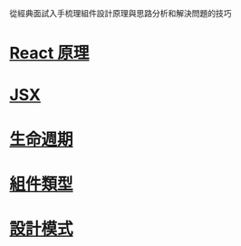 從經典面試入手梳理組件設計原理與思路分析和解決問題的技巧
# [React 原理](React原理.md)

# [JSX](1.2%20React_JSX.md)

# [生命週期](1.3%20React生命週期.md)
# [組件類型](React組件類型.md)

# [設計模式](React設計模式.md)